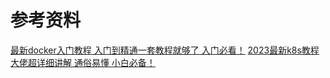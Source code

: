 # 参考资料
[最新docker入门教程 入门到精通一套教程就够了 入门必看！](https://www.bilibili.com/video/BV1xs4y1T7Ns?p=1&vd_source=00c7bb189a105f317a347bc7d83911b5)
[2023最新k8s教程 大佬超详细讲解 通俗易懂 小白必备！](https://www.bilibili.com/video/BV1Uo4y1T7qF/?p=8&spm_id_from=pageDriver&vd_source=00c7bb189a105f317a347bc7d83911b5)
